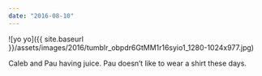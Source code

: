 ```yaml
---
date: "2016-08-10"
---
```


![yo yo]({{ site.baseurl }}/assets/images/2016/tumblr_obpdr6GtMM1r16syio1_1280-1024x977.jpg)

Caleb and Pau having juice. Pau doesn’t like to wear a shirt these days.
